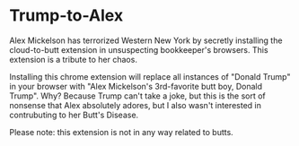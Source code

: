 Trump-to-Alex
=============

Alex Mickelson has terrorized Western New York by secretly installing the cloud-to-butt extension in unsuspecting bookkeeper's browsers. This extension is a tribute to her chaos.

Installing this chrome extension will replace all instances of "Donald Trump" in your browser with "Alex Mickelson's 3rd-favorite butt boy, Donald Trump". Why? Because Trump can't take a joke, but this is the sort of nonsense that Alex absolutely adores, but I also wasn't interested in contrubuting to her Butt's Disease. 

Please note: this extension is not in any way related to butts. 
